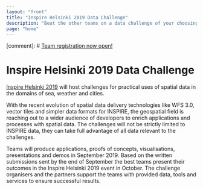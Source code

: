```yaml
---
layout: "front"
title: "Inspire Helsinki 2019 Data Challenge"
description: "Beat the other teams on a data challenge of your choosing in September 2019"
page: "home"
---
```


[comment]: # <a href="#" class="btn btn-info btn-lg">Team registration now open!</a>
# Inspire Helsinki 2019 Data Challenge

[Inspire Helsinki 2019](https://www.inspire-helsinki-2019.fi/) will host challenges for practical uses of spatial data in the domains of sea, weather and cities.

With the recent evolution of spatial data delivery technologies like WFS 3.0, vector tiles and simpler data formats for INSPIRE, the geospatial field is reaching out to a wider audience of developers to enrich applications and processes with spatial data. The challenges will not be strictly limited to INSPIRE data, they can take full advantage of all data relevant to the challenges.

Teams will produce applications, proofs of concepts, visualisations, presentations and demos in September 2019. Based on the written submissions sent by the end of September the best teams present their outcomes in the Inspire Helsinki 2019 event in October. The challenge organisers and the partners support the teams with provided data, tools and services to ensure successful results.
